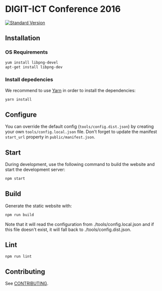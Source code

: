 # DIGIT-ICT Conference 2016

[![Standard Version](https://img.shields.io/badge/release-standard%20version-brightgreen.svg)](https://github.com/conventional-changelog/standard-version)

## Installation

### OS Requirements

```bash
yum install libpng-devel
apt-get install libpng-dev
```

### Install depedencies

We recommend to use [Yarn](https://yarnpkg.com/) in order to install the
dependencies:

```bash
yarn install
```

## Configure

You can override the default config (`tools/config.dist.json`) by creating your
 own `tools/config.local.json` file. Don't forget to update the manifest
`start_url` property in `public/manifest.json`.

## Start

During development, use the following command to build the website and start
the development server:

```bash
npm start
```

## Build

Generate the static website with:

```bash
npm run build
```

Note that it will read the configuration from ./tools/config.local.json and if
this file doesn't exist, it will fall back to ./tools/config.dist.json.

## Lint

```bash
npm run lint
```

## Contributing

See [CONTRIBUTING](CONTRIBUTING.md).
